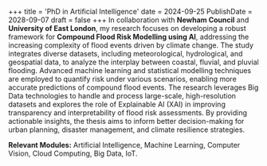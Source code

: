 +++
title = 'PhD in Artificial Intelligence'
date = 2024-09-25
PublishDate = 2028-09-07
draft = false
+++
In collaboration with **Newham Council** and **University of East London**, my research focuses on developing a robust framework for **Compound Flood Risk Modelling using AI**, addressing the increasing complexity of flood events driven by climate change. The study integrates diverse datasets, including meteorological, hydrological, and geospatial data, to analyze the interplay between coastal, fluvial, and pluvial flooding. Advanced machine learning and statistical modelling techniques are employed to quantify risk under various scenarios, enabling more accurate predictions of compound flood events. The research leverages Big Data technologies to handle and process large-scale, high-resolution datasets and explores the role of Explainable AI (XAI) in improving transparency and interpretability of flood risk assessments. By providing actionable insights, the thesis aims to inform better decision-making for urban planning, disaster management, and climate resilience strategies.

**Relevant Modules:** Artificial Intelligence, Machine Learning, Computer Vision, Cloud Computing, Big Data, IoT.
